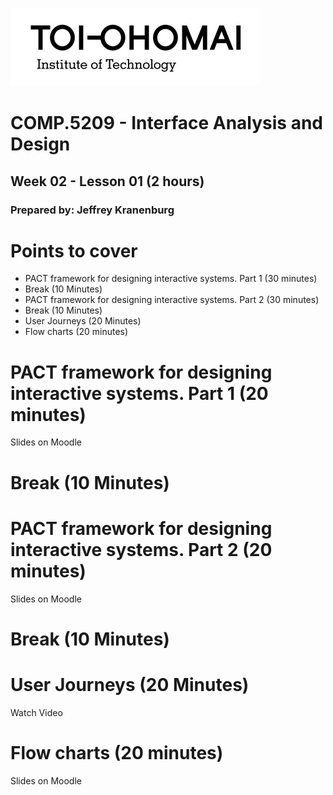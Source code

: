 ![TO LOGO](../images/to-logo.jpg)

# COMP.5209 - Interface Analysis and Design

## Week 02 - Lesson 01 (2 hours)
### Prepared by: Jeffrey Kranenburg

# Points to cover

* PACT framework for designing interactive systems. Part 1 (30 minutes)
* Break (10 Minutes)
* PACT framework for designing interactive systems. Part 2 (30 minutes)
* Break (10 Minutes)
* User Journeys (20 Minutes)
* Flow charts (20 minutes)

# PACT framework for designing interactive systems. Part 1 (20 minutes)

Slides on Moodle

# Break (10 Minutes)

# PACT framework for designing interactive systems. Part 2 (20 minutes)

Slides on Moodle

# Break (10 Minutes)

# User Journeys (20 Minutes)

Watch Video

# Flow charts (20 minutes)

Slides on Moodle